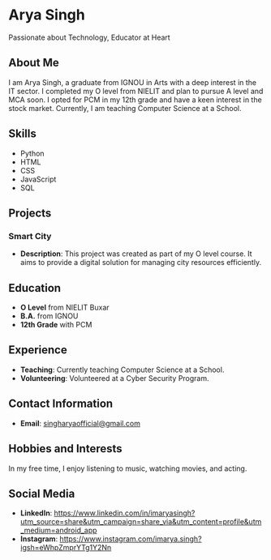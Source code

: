 # Arya Singh

Passionate about Technology, Educator at Heart

## About Me
I am Arya Singh, a graduate from IGNOU in Arts with a deep interest in the IT sector. I completed my O level from NIELIT and plan to pursue A level and MCA soon. I opted for PCM in my 12th grade and have a keen interest in the stock market. Currently, I am teaching Computer Science at a School.

## Skills
- Python
- HTML
- CSS
- JavaScript
- SQL

## Projects
### Smart City
- **Description**: This project was created as part of my O level course. It aims to provide a digital solution for managing city resources efficiently.

## Education
- **O Level** from NIELIT Buxar
- **B.A.** from IGNOU
- **12th Grade** with PCM

## Experience
- **Teaching**: Currently teaching Computer Science at a School.
- **Volunteering**: Volunteered at a Cyber Security Program.

## Contact Information
- **Email**: singharyaofficial@gmail.com

## Hobbies and Interests
In my free time, I enjoy listening to music, watching movies, and acting.

## Social Media
- **LinkedIn**: https://www.linkedin.com/in/imaryasingh?utm_source=share&utm_campaign=share_via&utm_content=profile&utm_medium=android_app
- **Instagram**: https://www.instagram.com/imarya.singh?igsh=eWhpZmprYTg1Y2Nn
